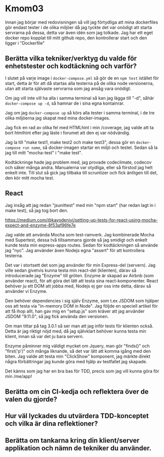 # Kmom03

Innan jag börjar med redovisningen så vill jag förtydliga att mina dockerfiles gör endast tester
i de olika miljöer då jag tyckte det var onödigt att starta servrarna på dessa, detta var även idén som
jag tolkade. Jag har ett eget docker repo kopplat till mitt github repo, den kontrollerar start och den
ligger i "Dockerfile"

## Berätta vilka tekniker/verktyg du valde för enhetstester och kodtäckning och varför?


I slutet på varje image i `docker-compose.yml` så gör de en `npm test` istället för start, detta är för
att då startas alla testerna på de olika node versionerna, utan att starta självaste servrarna som jag
ansåg vara onödigt.

Om jag vill inte vill ha alla i samma terminal så kan jag lägga till "-d", såhär `docker-compose up -d`, så
hamnar de i sina egna kontainrar.


Jag om jag  `docker-compose up` så körs alla tester i samma terminal, i de tre olika miljöerna jag skapat med mina docker-images.

Jag fick en rad av olika fel med HTMLhint i min /coverage, jag valde att ta bort htmlhint efter jag läste i forumet
att den ej var nödvändig.

Jag la till "make test1, make test2 och make test3", dessa gör en `docker-compose run name`, så docker-imagen
startar en miljö och testet. Sedan så la jag till mitt "mocha-test" i "make test".



Kodtäckninge hade jag problem med, jag provade codeclimate, codecov och säker många andra. Manualerna var
otydliga, eller så förstod jag helt enkelt inte. Till slut så gick jag tillbaka till scruntizer och fick
äntligen till det, den kör mitt mocha test.


## React

Jag insåg att jag redan "jsunittest" med min "npm start" (har redan lagt in i make test), så jag tog bort den.

https://medium.com/@kayodeniyi/setting-up-tests-for-react-using-mocha-expect-and-enzyme-8f53af96fe7e


Jag valde att använda Mocha som test-ramverk. Jag kombinerade Mocha med Supertest, dessa två tillsammans gjorde så jag smidigt och
enkelt kunde testa min express-apps routes. Sedan för kodtäckningen så använde jag "nyc". Jag använder även Nodejs egna "assert" för att
kontrollera testerna.

Det var i stortsett det som jag använder för min Express-del (servern). Jag ville sedan givetvis
kunna testa min react-del (klienten), därav så introducerade jag "Enzyme" till gröten. Enzyme
är skapad av Airbnb (som använder react), för att göra det lätt att testa sina react-komponenter. React
behöver ju ett DOM att jobba med, Nodejs ej ger oss inte detta, därav så använder vi Enzyme.

Den behöver dependencies i sig själv Enzyme, som t.ex JSDOM som hjälper oss att testa via "in-memory DOM in Node".
Jag följde en speciell artikel för att få ihop allt, han gav mig en "setup.js" som kräver att jag använder JSDOM "9.11.0",
så jag fick använda den versionen.

Om man tittar på tag 3.0.1 så ser man att jag inför tests för klienten också. Detta är jag riktigt nöjd med, då jag
självklart behöver kunna testa min klient, innan så var det ju bara servern.

Enzyme påminner mig väldigt mycket om Jquery, man gör "finds()" och "first('p')" och många liknande, så det
var lätt att komma igång med den biten. Jag valde att testa min "ClickShow" komponent, jag märkte direkt några
förbättringar jag kunde göra med hjälp av testfallet jag skapade.

Det känns som jag har en bra bas för TDD, precis som jag vill kunna göra för min /me/app!

## Berätta om cin CI-kedja och reflektera över de valen du gjorde?
## Hur väl lyckades du utvärdera TDD-konceptet och vilka är dina reflektioner?
## Berätta om tankarna kring din klient/server applikation och nämn de tekniker du använder.

